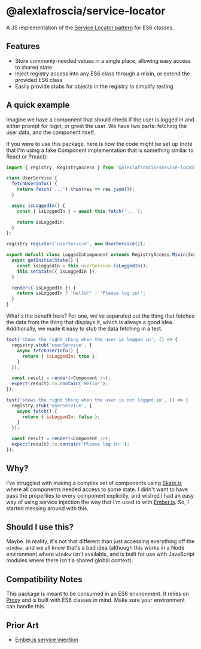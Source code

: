 # @alexlafroscia/service-locator

A JS implementation of the [Service Locator pattern][service locator pattern] for ES6 classes.

## Features

- Store commonly-needed values in a single place, allowing easy access to shared state
- Inject registry access into any ES6 class through a mixin, or extend the provided ES6 class
- Easily provide stubs for objects in the registry to simplify testing

## A quick example

Imagine we have a component that should check if the user is logged in and either prompt for login, or greet the user. We have two parts: fetching the user data, and the component itself.

If you were to use this package, here is how the code might be set up (note that I'm using a fake Component implementation that is something similar to React or Preact):

```javascript
import { registry, RegistryAccess } from '@alexlafroscia/service-locator';

class UserService {
  fetchUserInfo() {
    return fetch('...').then(res => res.json());
  }

  async isLoggedIn() {
    const { isLoggedIn } = await this.fetch('...');

    return isLoggedin;
  }
};

registry.register('userService', new UserService());

export default class LoggedInComponent extends RegistryAccess.Mixin(Component) {
  async getInitialState() {
    const isLoggedIn = this.userService.isLoggedIn();
    this.setState({ isLoggedIn });
  }

  render({ isLoggedIn }) {
    return isLoggedIn ? 'Hello!' : 'Please log in!';
  }
}
```

What's the benefit here? For one, we've separated out the thing that fetches the data from the thing that displays it, which is always a good idea. Additionally, we made it easy to stub the data fetching in a test:

```javascript
test('shows the right thing when the user is logged in', () => {
  registry.stub('userService', {
    async fetchUserInfo() {
      return { isLoggedIn: true };
    }
  });

  const result = render(<Component />);
  expect(result).to.contain('Hello!');
});

test('shows the right thing when the user is not logged in', () => {
  registry.stub('userService', {
    async fetch() {
      return { isLoggedIn: false };
    }
  });

  const result = render(<Component />);
  expect(result).to.contain('Please log in!');
});
```

## Why?

I've struggled with making a complex set of components using [Skate.js][skate] where all components needed access to some state. I didn't want to have pass the properties to every component explicitly, and wished I had an easy way of using service injection the way that I'm used to with [Ember.js][ember]. So, I started messing around with this.

## Should I use this?

Maybe. In reality, it's not that different than just accessing everything off the `window`, and we all know that's a bad idea (although this works in a Node environment where `window` isn't available, and is built for use with JavaScript modules where there isn't a shared global context).

## Compatibility Notes

This package is meant to be consumed in an ES6 environment. It relies on [Proxy][proxy] and is built with ES6 classes in mind. Make sure your environment can handle this.

## Prior Art

- [Ember.js service injection][ember service injection]

[service locator pattern]: https://martinfowler.com/articles/injection.html
[skate]: https://github.com/skatejs/skatejs
[ember]: https://www.emberjs.com/api/ember/2.17/classes/@ember%2Fservice/methods/inject?anchor=inject
[ember service injection]: https://www.emberjs.com/api/ember/2.17/classes/@ember%2Fservice/methods/inject?anchor=inject
[proxy]: https://developer.mozilla.org/en-US/docs/Web/JavaScript/Reference/Global_Objects/Proxy
